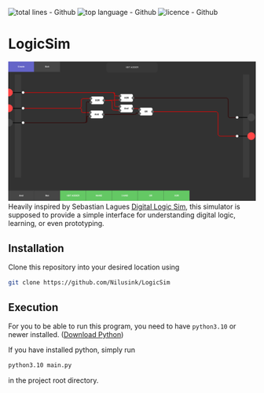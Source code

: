 ![total lines - Github](https://img.shields.io/tokei/lines/github/Nilusink/LogicSim?style=for-the-badge)
![top language - Github](https://img.shields.io/github/languages/top/Nilusink/LogicSim?style=for-the-badge)
![licence - Github](https://img.shields.io/github/license/Nilusink/LogicSim?style=for-the-badge)
# LogicSim
![adder](./screenshots/adder.png)
Heavily inspired by Sebastian Lagues [Digital Logic Sim](https://sebastian.itch.io/digital-logic-sim),
this simulator is supposed to provide a simple interface for understanding digital logic,
learning, or even prototyping.

## Installation
Clone this repository into your desired location using <br>
```bash
git clone https://github.com/Nilusink/LogicSim
```

## Execution
For you to be able to run this program, you need to have `python3.10` or newer installed.
([Download Python](https://www.python.org/downloads/))

If you have installed python, simply run
```bash
python3.10 main.py
```
in the project root directory.
